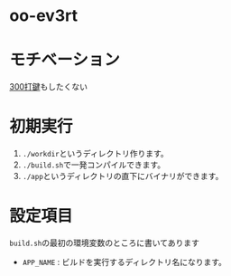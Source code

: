 oo-ev3rt
========

# モチベーション
[300打鍵](http://qiita.com/monamour555/items/4bf28b7a775a17f33a14)もしたくない


# 初期実行
1. `./workdir`というディレクトリ作ります。
2. `./build.sh`で一発コンパイルできます。
3. `./app`というディレクトリの直下にバイナリができます。

# 設定項目
`build.sh`の最初の環境変数のところに書いてあります
* `APP_NAME` : ビルドを実行するディレクトリ名になります。


